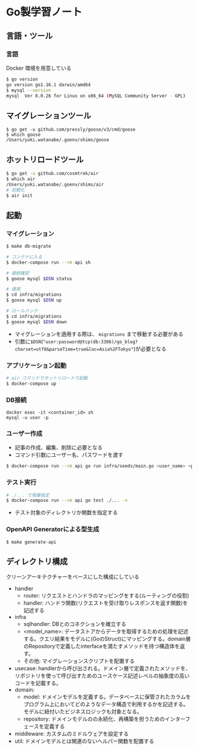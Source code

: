 # Go製学習ノート

## 言語・ツール

### 言語

Docker 環境を用意している

```sh
$ go version
go version go1.16.1 darwin/amd64
$ mysql --version
mysql  Ver 8.0.26 for Linux on x86_64 (MySQL Community Server - GPL)
```

## マイグレーションツール

```
$ go get -u github.com/pressly/goose/v3/cmd/goose
$ which goose
/Users/yuki.watanabe/.goenv/shims/goose
```

## ホットリロードツール

```sh
$ go get -u github.com/cosmtrek/air
$ which air
/Users/yuki.watanabe/.goenv/shims/air
# 初期化
$ air init
```

## 起動

### マイグレーション

```sh
$ make db-migrate
```

```sh
# コンテナに入る
$ docker-compose run --rm api sh

# 接続確認
$ goose mysql $DSN status

# 適用
$ cd infra/migrations
$ goose mysql $DSN up

# ロールバック
$ cd infra/migrations
$ goose mysql $DSN down
```

- マイグレーションを適用する際は、 `migrations` まで移動する必要がある
- 引数に`$DSN`(`"user:password@tcp(db:3306)/go_blog?charset=utf8&parseTime=true&loc=Asia%2FTokyo"`)が必要となる

### アプリケーション起動

```sh
# air コマンドでホットリロードで起動
$ docker-compose up
```

### DB接続

```
docker exec -it <container_id> sh
mysql -u user -p
```

### ユーザー作成

- 記事の作成、編集、削除に必要となる
- コマンド引数にユーザー名、パスワードを渡す

```sh
$ docker-compose run --rm api go run infra/seeds/main.go <user_name> <password>
```

### テスト実行

```sh
# ./... で階層指定
$ docker-compose run --rm api go test ./... -v
```

- テスト対象のディレクトリか関数を指定する

### OpenAPI Generatorによる型生成

```
$ make generate-api
```

## ディレクトリ構成

クリーンアーキテクチャーをベースにした構成にしている

- handler
  - router: リクエストとハンドラのマッピングをする(ルーティングの役割)
  - handler: ハンドラ関数(リクエストを受け取りレスポンスを返す関数)を記述する
- infra
  - sqlhandler: DBとのコネクションを確立する
  - <model_name>: データストアからデータを取得するための処理を記述する。クエリ結果をモデルに(GoのStruct)にマッピングする。domain層のRepositoryで定義したinterfaceを満たすメソッドを持つ構造体を返す。
  - その他: マイグレーションスクリプトを配置する
- usecase: handlerから呼び出される。ドメイン層で定義されたメソッドを、リポジトリを使って呼び出すためのユースケース記述レベルの抽象度の高いコードを記載する。
- domain:
  - model: ドメインモデルを定義する。データベースに保管されたカラムをプログラム上においてどのようなデータ構造で利用するかを記述する。モデルに紐付いたビジネスロジックも対象となる。
  - repository: ドメインモデルのの永続化、再構築を担うためのインターフェースを定義する
- middleware: カスタムのミドルウェアを設定する
- util: ドメインモデルとは関連のないヘルパー関数を配置する

